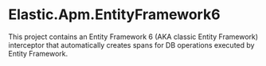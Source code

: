 # Elastic.Apm.EntityFramework6

This project contains an Entity Framework 6 (AKA classic Entity Framework) interceptor that automatically creates spans for DB operations executed by Entity Framework.
